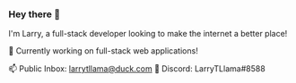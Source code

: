 ### Hey there 👋
I'm Larry, a full-stack developer looking to make the internet a better place!

🔭 Currently working on full-stack web applications! 

📫 Public Inbox: larrytllama@duck.com
💬 Discord: LarryTLlama#8588

<!--
**LarryTLlama/LarryTLlama** is a ✨ _special_ ✨ repository because its `README.md` (this file) appears on your GitHub profile.

Here are some ideas to get you started:

- 🔭 I’m currently working on ...
- 🌱 I’m currently learning ...
- 👯 I’m looking to collaborate on ...
- 🤔 I’m looking for help with ...
- 💬 Ask me about ...
- 📫 How to reach me: ...
- 😄 Pronouns: ...
- ⚡ Fun fact: ...
-->
